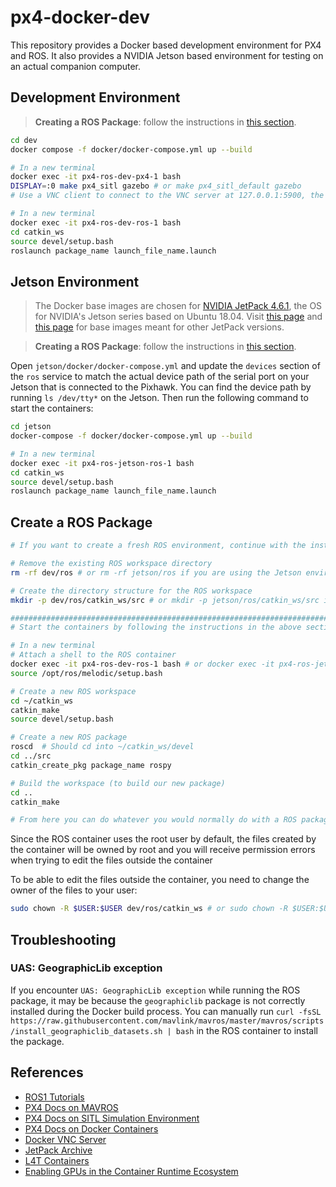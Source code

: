 # px4-docker-dev

This repository provides a Docker based development environment for PX4 and ROS. It also provides a NVIDIA Jetson based environment for testing on an actual companion computer.

## Development Environment

> **Creating a ROS Package**: follow the instructions in [this section](#create-a-ros-package).

```bash
cd dev
docker compose -f docker/docker-compose.yml up --build

# In a new terminal
docker exec -it px4-ros-dev-px4-1 bash
DISPLAY=:0 make px4_sitl gazebo # or make px4_sitl_default gazebo
# Use a VNC client to connect to the VNC server at 127.0.0.1:5900, the password is `password`

# In a new terminal
docker exec -it px4-ros-dev-ros-1 bash
cd catkin_ws
source devel/setup.bash
roslaunch package_name launch_file_name.launch
```

## Jetson Environment

> The Docker base images are chosen for [NVIDIA JetPack 4.6.1](https://developer.nvidia.com/embedded/jetpack-sdk-461), the OS for NVIDIA's Jetson series based on Ubuntu 18.04. Visit [this page](https://catalog.ngc.nvidia.com/orgs/nvidia/containers/l4t-tensorflow) and [this page](https://github.com/dusty-nv/jetson-containers) for base images meant for other JetPack versions.

> **Creating a ROS Package**: follow the instructions in [this section](#create-a-ros-package).

Open `jetson/docker/docker-compose.yml` and update the `devices` section of the `ros` service to match the actual device path of the serial port on your Jetson that is connected to the Pixhawk. You can find the device path by running `ls /dev/tty*` on the Jetson. Then run the following command to start the containers:

```bash
cd jetson
docker-compose -f docker/docker-compose.yml up --build

# In a new terminal
docker exec -it px4-ros-jetson-ros-1 bash
cd catkin_ws
source devel/setup.bash
roslaunch package_name launch_file_name.launch
```

## Create a ROS Package

```bash
# If you want to create a fresh ROS environment, continue with the instructions below, otherwise skip to the comment with a line of hashes

# Remove the existing ROS workspace directory
rm -rf dev/ros # or rm -rf jetson/ros if you are using the Jetson environment

# Create the directory structure for the ROS workspace
mkdir -p dev/ros/catkin_ws/src # or mkdir -p jetson/ros/catkin_ws/src if you are using the Jetson environment

################################################################################
# Start the containers by following the instructions in the above sections

# In a new terminal
# Attach a shell to the ROS container
docker exec -it px4-ros-dev-ros-1 bash # or docker exec -it px4-ros-jetson-ros-1 bash if you are using the Jetson environment
source /opt/ros/melodic/setup.bash

# Create a new ROS workspace
cd ~/catkin_ws
catkin_make
source devel/setup.bash

# Create a new ROS package
roscd  # Should cd into ~/catkin_ws/devel
cd ../src
catkin_create_pkg package_name rospy

# Build the workspace (to build our new package)
cd ..
catkin_make

# From here you can do whatever you would normally do with a ROS package
```

Since the ROS container uses the root user by default, the files created by the container will be owned by root and you will receive permission errors when trying to edit the files outside the container

To be able to edit the files outside the container, you need to change the owner of the files to your user:

```bash
sudo chown -R $USER:$USER dev/ros/catkin_ws # or sudo chown -R $USER:$USER jetson/ros/catkin_ws if you are using the Jetson environment
```

## Troubleshooting

### UAS: GeographicLib exception

If you encounter `UAS: GeographicLib exception` while running the ROS package, it may be because the `geographiclib` package is not correctly installed during the Docker build process. You can manually run `curl -fsSL https://raw.githubusercontent.com/mavlink/mavros/master/mavros/scripts/install_geographiclib_datasets.sh | bash` in the ROS container to install the package.

## References

- [ROS1 Tutorials](https://wiki.ros.org/ROS/Tutorials)
- [PX4 Docs on MAVROS](https://docs.px4.io/main/en/ros/mavros_offboard_python.html)
- [PX4 Docs on SITL Simulation Environment](https://docs.px4.io/main/en/simulation/#sitl-simulation-environment)
- [PX4 Docs on Docker Containers](https://docs.px4.io/main/en/test_and_ci/docker.html)
- [Docker VNC Server](https://qxf2.com/blog/view-docker-container-display-using-vnc-viewer/)
- [JetPack Archive](https://developer.nvidia.com/embedded/jetpack-archive)
- [L4T Containers](https://github.com/dusty-nv/jetson-containers)
- [Enabling GPUs in the Container Runtime Ecosystem](https://developer.nvidia.com/blog/gpu-containers-runtime/)
